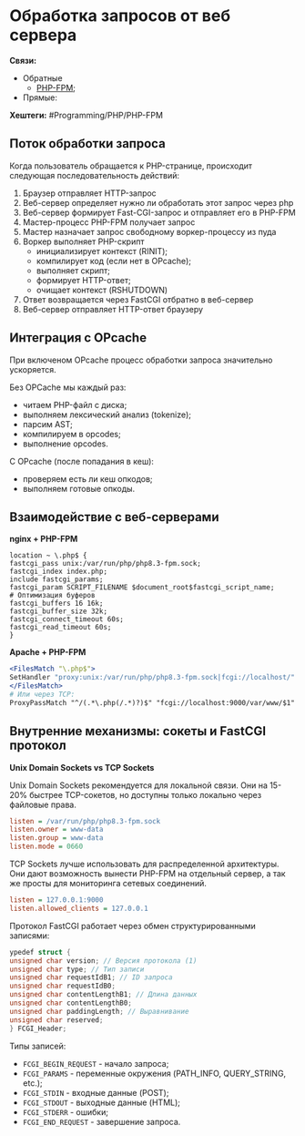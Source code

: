 # Обработка запросов от веб сервера

**Связи:**
- Обратные
	- [PHP-FPM](php-fpm);
- Прямые:
	

**Хештеги:** #Programming/PHP/PHP-FPM

## Поток обработки запроса

Когда пользователь обращается к PHP-странице, происходит следующая последовательность действий:

1) Браузер отправляет HTTP-запрос
2) Веб-сервер определяет нужно ли обработать этот запрос через php
3) Веб-сервер формирует Fast-CGI-запрос и отправляет его в PHP-FPM
4) Мастер-процесс PHP-FPM получает запрос
5) Мастер назначает запрос свободному воркер-процессу из пуда
6) Воркер выполняет PHP-скрипт
	- инициализирует контекст (RINIT);
	- компилирует код (если нет в OPcache);
	- выполняет скрипт;
	- формирует HTTP-ответ;
	- очищает контекст (RSHUTDOWN)
7) Ответ возвращается через FastCGI отбратно в веб-сервер
8) Веб-сервер отправляет HTTP-ответ браузеру

## Интеграция с OPcache

При включеном OPcache процесс обработки запроса значительно ускоряется.

Без OPCache мы каждый раз:
- читаем PHP-файл с диска;
- выполняем лексический анализ (tokenize);
- парсим AST;
- компилируем в opcodes;
- выполнение opcodes.

С OPcache (после попадания в кеш):
- проверяем есть ли кеш опкодов;
- выполняем готовые опкоды.

## Взаимодействие с веб-серверами

**nginx + PHP-FPM**

```nginx
location ~ \.php$ {
fastcgi_pass unix:/var/run/php/php8.3-fpm.sock;
fastcgi_index index.php;
include fastcgi_params;
fastcgi_param SCRIPT_FILENAME $document_root$fastcgi_script_name;
# Оптимизация буферов
fastcgi_buffers 16 16k;
fastcgi_buffer_size 32k;
fastcgi_connect_timeout 60s;
fastcgi_read_timeout 60s;
}
```

**Apache + PHP-FPM**

```apache
<FilesMatch "\.php$">
SetHandler "proxy:unix:/var/run/php/php8.3-fpm.sock|fcgi://localhost/"
</FilesMatch>
# Или через TCP:
ProxyPassMatch "^/(.*\.php(/.*)?)$" "fcgi://localhost:9000/var/www/$1"
```

## Внутренние механизмы: сокеты и FastCGI протокол

**Unix Domain Sockets vs TCP Sockets**

Unix Domain Sockets рекомендуется для локальной связи. Они на 15-20% быстрее TCP-сокетов, но доступны только локально через файловые права.

```ini
listen = /var/run/php/php8.3-fpm.sock
listen.owner = www-data
listen.group = www-data
listen.mode = 0660
```

TCP Sockets лучше использовать для распределенной архитектуры. Они дают возможность вынести PHP-FPM на отдельный сервер, а так же просты для мониторинга сетевых соединений.

```ini
listen = 127.0.0.1:9000
listen.allowed_clients = 127.0.0.1
```

Протокол FastCGI работает через обмен структурированными записями:

```c
ypedef struct {
unsigned char version; // Версия протокола (1)
unsigned char type; // Тип записи
unsigned char requestIdB1; // ID запроса
unsigned char requestIdB0;
unsigned char contentLengthB1; // Длина данных
unsigned char contentLengthB0;
unsigned char paddingLength; // Выравнивание
unsigned char reserved;
} FCGI_Header;
```

Типы записей:

- `FCGI_BEGIN_REQUEST` - начало запроса;
- `FCGI_PARAMS` - переменные окружения (PATH_INFO, QUERY_STRING, etc.);
- `FCGI_STDIN` - входные данные (POST);
- `FCGI_STDOUT` - выходные данные (HTML);
- `FCGI_STDERR` - ошибки;
- `FCGI_END_REQUEST` - завершение запроса.
